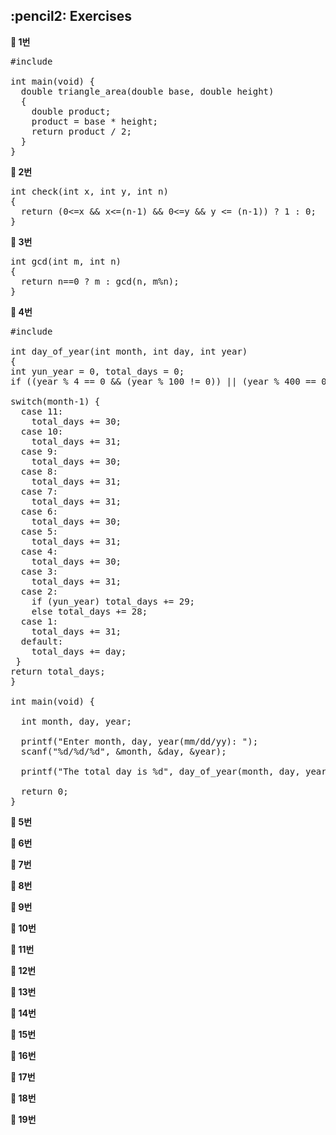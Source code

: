 <h2>:pencil2: Exercises</h2>

**:pushpin: 1번**

<pre>
#include <stdio.h>

int main(void) {
  double triangle_area(double base, double height)
  {
    double product;
    product = base * height;
    return product / 2;
  }
}
</pre>

**:pushpin: 2번**

<pre>
int check(int x, int y, int n)
{
  return (0<=x && x<=(n-1) && 0<=y && y <= (n-1)) ? 1 : 0;
}
</pre>

**:pushpin: 3번**

<pre>
int gcd(int m, int n)
{
  return n==0 ? m : gcd(n, m%n);
}
</pre>

**:pushpin: 4번**

<pre>
#include <stdio.h>

int day_of_year(int month, int day, int year)
{
int yun_year = 0, total_days = 0;
if ((year % 4 == 0 && (year % 100 != 0)) || (year % 400 == 0)) yun_year = 1;
  
switch(month-1) {
  case 11:
    total_days += 30;
  case 10:
    total_days += 31;
  case 9:
    total_days += 30;
  case 8:
    total_days += 31;
  case 7:
    total_days += 31;
  case 6:
    total_days += 30;
  case 5:
    total_days += 31;
  case 4:
    total_days += 30;
  case 3:
    total_days += 31;
  case 2:
    if (yun_year) total_days += 29;
    else total_days += 28;
  case 1:
    total_days += 31;
  default:
    total_days += day;
 } 
return total_days;
}

int main(void) {

  int month, day, year;

  printf("Enter month, day, year(mm/dd/yy): ");
  scanf("%d/%d/%d", &month, &day, &year);

  printf("The total day is %d", day_of_year(month, day, year));

  return 0;
}
</pre>

**:pushpin: 5번**

**:pushpin: 6번**

**:pushpin: 7번**

**:pushpin: 8번**

**:pushpin: 9번**

**:pushpin: 10번**

**:pushpin: 11번**

**:pushpin: 12번**

**:pushpin: 13번**

**:pushpin: 14번**

**:pushpin: 15번**

**:pushpin: 16번**

**:pushpin: 17번**

**:pushpin: 18번**

**:pushpin: 19번**
